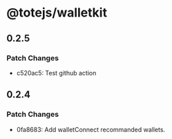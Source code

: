 # @totejs/walletkit

## 0.2.5

### Patch Changes

- c520ac5: Test github action

## 0.2.4

### Patch Changes

- 0fa8683: Add walletConnect recommanded wallets.
